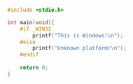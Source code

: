 <!--
 * @Description: 
 * @Version: 1.0
 * @Author: DaLao
 * @Email: dalao_li@163.com
 * @Date: 2021-12-20 23:21:53
 * @LastEditors: DaLao
 * @LastEditTime: 2021-12-21 00:14:11
-->

```c
#include <stdio.h>

int main(void){
    #if _WIN32
        printf("This is Windows!\n");
    #else
        printf("Unknown platform!\n");
    #endif
   
    return 0;
}
```